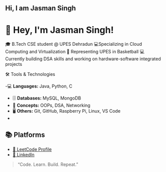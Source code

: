 ## Hi, I am Jasman Singh

# 👋 Hey, I'm Jasman Singh!

🎓 B.Tech CSE student @ UPES Dehradun 
💻Specializing in Cloud Computing and Virtualization
🏀 Representing UPES in Basketball
💻 Currently building DSA skills and working on hardware-software integrated projects


 🛠️ Tools & Technologies

-💻 **Languages:** Java, Python, C  
- 🗄️ **Databases:** MySQL, MongoDB  
- 🧠 **Concepts:** OOPs, DSA, Networking  
- 🖥️ **Others:** Git, GitHub, Raspberry Pi, Linux, VS Code
- 

## 📚 Platforms

- [📘 LeetCode Profile](https://leetcode.com/profile/)  
- [🔗 LinkedIn](https://www.linkedin.com/in/jasman-singh-82a09021b)


> “Code. Learn. Build. Repeat.”



